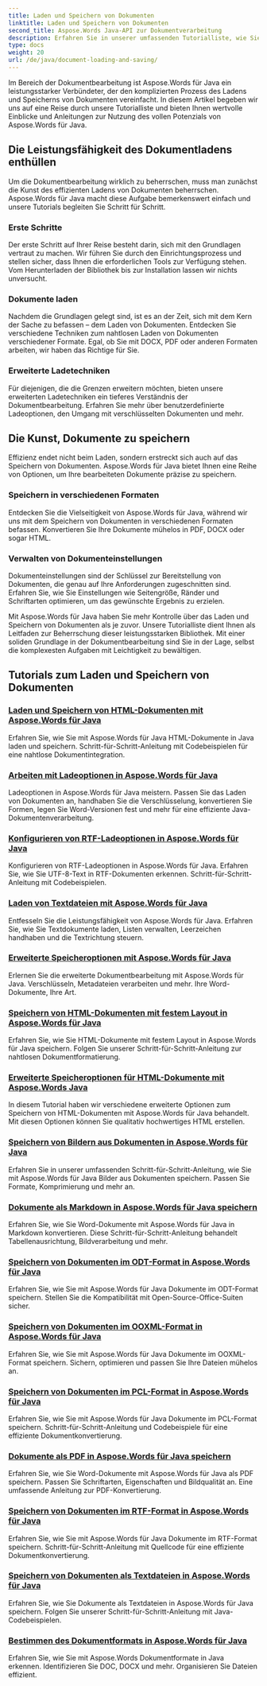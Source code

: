 ```yaml
---
title: Laden und Speichern von Dokumenten
linktitle: Laden und Speichern von Dokumenten
second_title: Aspose.Words Java-API zur Dokumentverarbeitung
description: Erfahren Sie in unserer umfassenden Tutorialliste, wie Sie mit Aspose.Words für Java Dokumente effizient laden und speichern. Meistern Sie die Dokumentbearbeitung mit Leichtigkeit.
type: docs
weight: 20
url: /de/java/document-loading-and-saving/
---
```



Im Bereich der Dokumentbearbeitung ist Aspose.Words für Java ein leistungsstarker Verbündeter, der den komplizierten Prozess des Ladens und Speicherns von Dokumenten vereinfacht. In diesem Artikel begeben wir uns auf eine Reise durch unsere Tutorialliste und bieten Ihnen wertvolle Einblicke und Anleitungen zur Nutzung des vollen Potenzials von Aspose.Words für Java.

## Die Leistungsfähigkeit des Dokumentladens enthüllen

Um die Dokumentbearbeitung wirklich zu beherrschen, muss man zunächst die Kunst des effizienten Ladens von Dokumenten beherrschen. Aspose.Words für Java macht diese Aufgabe bemerkenswert einfach und unsere Tutorials begleiten Sie Schritt für Schritt.

### Erste Schritte

Der erste Schritt auf Ihrer Reise besteht darin, sich mit den Grundlagen vertraut zu machen. Wir führen Sie durch den Einrichtungsprozess und stellen sicher, dass Ihnen die erforderlichen Tools zur Verfügung stehen. Vom Herunterladen der Bibliothek bis zur Installation lassen wir nichts unversucht.

### Dokumente laden

Nachdem die Grundlagen gelegt sind, ist es an der Zeit, sich mit dem Kern der Sache zu befassen – dem Laden von Dokumenten. Entdecken Sie verschiedene Techniken zum nahtlosen Laden von Dokumenten verschiedener Formate. Egal, ob Sie mit DOCX, PDF oder anderen Formaten arbeiten, wir haben das Richtige für Sie.

### Erweiterte Ladetechniken

Für diejenigen, die die Grenzen erweitern möchten, bieten unsere erweiterten Ladetechniken ein tieferes Verständnis der Dokumentbearbeitung. Erfahren Sie mehr über benutzerdefinierte Ladeoptionen, den Umgang mit verschlüsselten Dokumenten und mehr.

## Die Kunst, Dokumente zu speichern

Effizienz endet nicht beim Laden, sondern erstreckt sich auch auf das Speichern von Dokumenten. Aspose.Words für Java bietet Ihnen eine Reihe von Optionen, um Ihre bearbeiteten Dokumente präzise zu speichern.

### Speichern in verschiedenen Formaten

Entdecken Sie die Vielseitigkeit von Aspose.Words für Java, während wir uns mit dem Speichern von Dokumenten in verschiedenen Formaten befassen. Konvertieren Sie Ihre Dokumente mühelos in PDF, DOCX oder sogar HTML.

### Verwalten von Dokumenteinstellungen

Dokumenteinstellungen sind der Schlüssel zur Bereitstellung von Dokumenten, die genau auf Ihre Anforderungen zugeschnitten sind. Erfahren Sie, wie Sie Einstellungen wie Seitengröße, Ränder und Schriftarten optimieren, um das gewünschte Ergebnis zu erzielen.

Mit Aspose.Words für Java haben Sie mehr Kontrolle über das Laden und Speichern von Dokumenten als je zuvor. Unsere Tutorialliste dient Ihnen als Leitfaden zur Beherrschung dieser leistungsstarken Bibliothek. Mit einer soliden Grundlage in der Dokumentbearbeitung sind Sie in der Lage, selbst die komplexesten Aufgaben mit Leichtigkeit zu bewältigen.

## Tutorials zum Laden und Speichern von Dokumenten
### [Laden und Speichern von HTML-Dokumenten mit Aspose.Words für Java](./loading-and-saving-html-documents/)
Erfahren Sie, wie Sie mit Aspose.Words für Java HTML-Dokumente in Java laden und speichern. Schritt-für-Schritt-Anleitung mit Codebeispielen für eine nahtlose Dokumentintegration.
### [Arbeiten mit Ladeoptionen in Aspose.Words für Java](./using-load-options/)
Ladeoptionen in Aspose.Words für Java meistern. Passen Sie das Laden von Dokumenten an, handhaben Sie die Verschlüsselung, konvertieren Sie Formen, legen Sie Word-Versionen fest und mehr für eine effiziente Java-Dokumentenverarbeitung.
### [Konfigurieren von RTF-Ladeoptionen in Aspose.Words für Java](./configuring-rtf-load-options/)
Konfigurieren von RTF-Ladeoptionen in Aspose.Words für Java. Erfahren Sie, wie Sie UTF-8-Text in RTF-Dokumenten erkennen. Schritt-für-Schritt-Anleitung mit Codebeispielen.
### [Laden von Textdateien mit Aspose.Words für Java](./loading-text-files/)
Entfesseln Sie die Leistungsfähigkeit von Aspose.Words für Java. Erfahren Sie, wie Sie Textdokumente laden, Listen verwalten, Leerzeichen handhaben und die Textrichtung steuern.
### [Erweiterte Speicheroptionen mit Aspose.Words für Java](./advance-saving-options/)
Erlernen Sie die erweiterte Dokumentbearbeitung mit Aspose.Words für Java. Verschlüsseln, Metadateien verarbeiten und mehr. Ihre Word-Dokumente, Ihre Art.
### [Speichern von HTML-Dokumenten mit festem Layout in Aspose.Words für Java](./saving-html-documents-with-fixed-layout/)
Erfahren Sie, wie Sie HTML-Dokumente mit festem Layout in Aspose.Words für Java speichern. Folgen Sie unserer Schritt-für-Schritt-Anleitung zur nahtlosen Dokumentformatierung.
### [Erweiterte Speicheroptionen für HTML-Dokumente mit Aspose.Words Java](./advance-html-documents-saving-options/)
In diesem Tutorial haben wir verschiedene erweiterte Optionen zum Speichern von HTML-Dokumenten mit Aspose.Words für Java behandelt. Mit diesen Optionen können Sie qualitativ hochwertiges HTML erstellen.
### [Speichern von Bildern aus Dokumenten in Aspose.Words für Java](./saving-images-from-documents/)
Erfahren Sie in unserer umfassenden Schritt-für-Schritt-Anleitung, wie Sie mit Aspose.Words für Java Bilder aus Dokumenten speichern. Passen Sie Formate, Komprimierung und mehr an.
### [Dokumente als Markdown in Aspose.Words für Java speichern](./saving-documents-as-markdown/)
Erfahren Sie, wie Sie Word-Dokumente mit Aspose.Words für Java in Markdown konvertieren. Diese Schritt-für-Schritt-Anleitung behandelt Tabellenausrichtung, Bildverarbeitung und mehr.
### [Speichern von Dokumenten im ODT-Format in Aspose.Words für Java](./saving-documents-as-odt-format/)
Erfahren Sie, wie Sie mit Aspose.Words für Java Dokumente im ODT-Format speichern. Stellen Sie die Kompatibilität mit Open-Source-Office-Suiten sicher. 
### [Speichern von Dokumenten im OOXML-Format in Aspose.Words für Java](./saving-documents-as-ooxml-format/)
Erfahren Sie, wie Sie mit Aspose.Words für Java Dokumente im OOXML-Format speichern. Sichern, optimieren und passen Sie Ihre Dateien mühelos an. 
### [Speichern von Dokumenten im PCL-Format in Aspose.Words für Java](./saving-documents-as-pcl-format/)
Erfahren Sie, wie Sie mit Aspose.Words für Java Dokumente im PCL-Format speichern. Schritt-für-Schritt-Anleitung und Codebeispiele für eine effiziente Dokumentkonvertierung.
### [Dokumente als PDF in Aspose.Words für Java speichern](./saving-documents-as-pdf/)
Erfahren Sie, wie Sie Word-Dokumente mit Aspose.Words für Java als PDF speichern. Passen Sie Schriftarten, Eigenschaften und Bildqualität an. Eine umfassende Anleitung zur PDF-Konvertierung.
### [Speichern von Dokumenten im RTF-Format in Aspose.Words für Java](./saving-documents-as-rtf-format/)
Erfahren Sie, wie Sie mit Aspose.Words für Java Dokumente im RTF-Format speichern. Schritt-für-Schritt-Anleitung mit Quellcode für eine effiziente Dokumentkonvertierung.
### [Speichern von Dokumenten als Textdateien in Aspose.Words für Java](./saving-documents-as-text-files/)
Erfahren Sie, wie Sie Dokumente als Textdateien in Aspose.Words für Java speichern. Folgen Sie unserer Schritt-für-Schritt-Anleitung mit Java-Codebeispielen.
### [Bestimmen des Dokumentformats in Aspose.Words für Java](./determining-document-format/)
Erfahren Sie, wie Sie mit Aspose.Words Dokumentformate in Java erkennen. Identifizieren Sie DOC, DOCX und mehr. Organisieren Sie Dateien effizient.